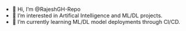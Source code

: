 - 👋 Hi, I’m @RajeshGH-Repo
- 👀 I’m interested in Artifical Intelligence and ML/DL projects.
- 🌱 I’m currently learning ML/DL model deployments through CI/CD.


<!---
RajeshGH-Repo/RajeshGH-Repo is a ✨ special ✨ repository because its `README.md` (this file) appears on your GitHub profile.
You can click the Preview link to take a look at your changes.
--->
